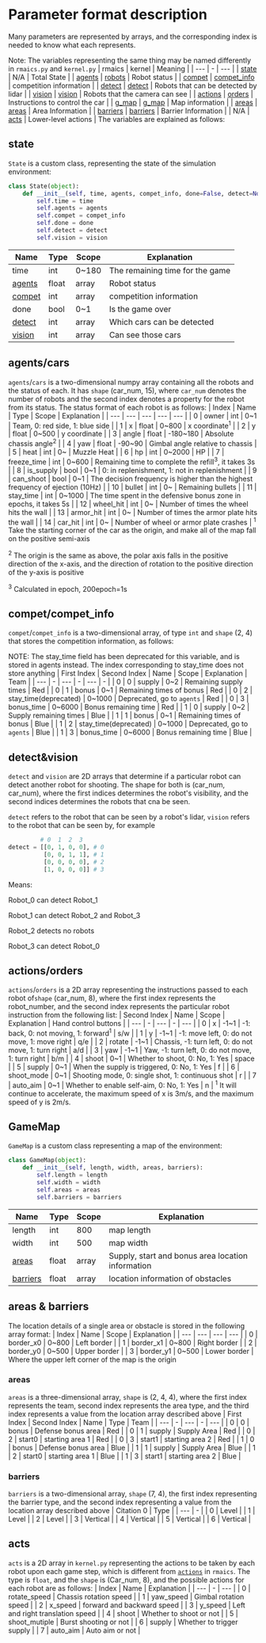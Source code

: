 # Parameter format description

Many parameters are represented by arrays, and the corresponding index is needed to know what each represents. 

Note: The variables representing the same thing may be named differently in `rmaics.py` and `kernel.py`
| rmaics | kernel | Meaning |
| --- | - | --- |
| [state](#state) | N/A | Total State |
| [agents](#agents) | [robots](#agents) | Robot status |
| [compet](#compet) | [compet_info](#compet) | competition information |
| [detect](#detect) | [detect](#detect) | Robots that can be detected by lidar |
| [vision](#vision) | [vision](#vision) | Robots that the camera can see |
| [actions](#actions) | [orders](#actions) | Instructions to control the car |
| [g_map](#g_map) | [g_map](#g_map) | Map information |
| [areas](#areas) | [areas](#areas) | Area Information |
| [barriers](#barriers) | [barriers](#barriers) | Barrier Information |
| N/A | [acts](#acts) | Lower-level actions |
The variables are explained as follows:

## state

`State` is a custom class, representing the state of the simulation environment:

```python
class State(object):
    def __init__(self, time, agents, compet_info, done=False, detect=None, vision=None):
        self.time = time
        self.agents = agents
        self.compet = compet_info
        self.done = done
        self.detect = detect
        self.vision = vision
```
| Name | Type | Scope | Explanation |
| --- | --- | --- | --- |
| time | int | 0~180 | The remaining time for the game |
| [agents](#agents) | float | array | Robot status |
| [compet](#compet) | int | array | competition information |
| done | bool | 0~1 | Is the game over |
| [detect](#detect) | int | array | Which cars can be detected |
| [vision](#vision) | int | array | Can see those cars |
## agents/cars

`agents`/`cars` is a two-dimensional numpy array containing all the robots and the status of each. It 
has `shape` (car_num, 15), where `car_num` denotes the number of robots and the second index denotes a
property for the robot from its status.
The status format of each robot is as follows:
| Index | Name | Type | Scope | Explanation |
| --- | --- | --- | --- | --- |
| 0 | owner | int | 0~1 | Team, 0: red side, 1: blue side |
| 1 | x | float | 0~800 | x coordinate<sup>1</sup> |
| 2 | y | float | 0~500 | y coordinate |
| 3 | angle | float | -180~180 | Absolute chassis angle<sup>2</sup> |
| 4 | yaw | float | -90~90 | Gimbal angle relative to chassis |
| 5 | heat | int | 0~ | Muzzle Heat |
| 6 | hp | int | 0~2000 | HP |
| 7 | freeze_time | int | 0~600 | Remaining time to complete the refill<sup>3</sup>, it takes 3s |
| 8 | is_supply | bool | 0~1 | 0: in replenishment, 1: not in replenishment |
| 9 | can_shoot | bool | 0~1 | The decision frequency is higher than the highest frequency of ejection (10Hz) |
| 10 | bullet | int | 0~ | Remaining bullets |
| 11 | stay_time | int | 0~1000 | The time spent in the defensive bonus zone in epochs, it takes 5s |
| 12 | wheel_hit | int | 0~ | Number of times the wheel hits the wall |
| 13 | armor_hit | int | 0~ | Number of times the armor plate hits the wall |
| 14 | car_hit | int | 0~ | Number of wheel or armor plate crashes |
<sup>1</sup> Take the starting corner of the car as the origin, and make all of the map fall on the positive semi-axis

<sup>2</sup> The origin is the same as above, the polar axis falls in the positive direction of the x-axis, and the 
direction of rotation to the positive direction of the y-axis is positive

<sup>3</sup> Calculated in epoch, 200epoch=1s

## compet/compet_info

`compet`/`compet_info` is a two-dimensional array, of type `int` and `shape` (2, 4) that stores
the competition information, as follows:

NOTE: The stay_time field has been deprecated for this variable, and is stored in agents instead. The index
corresponding to stay_time does not store anything
| First Index | Second Index | Name | Scope | Explanation | Team |
| --- | - | --- | - | --- | - |
| 0 | 0 | supply | 0~2 | Remaining supply times | Red |
| 0 | 1 | bonus | 0~1 | Remaining times of bonus | Red |
| 0 | 2 | stay_time(deprecated) | 0~1000 | Deprecated, go to `agents` | Red |
| 0 | 3 | bonus_time | 0~6000 | Bonus remaining time | Red |
| 1 | 0 | supply | 0~2 | Supply remaining times | Blue |
| 1 | 1 | bonus | 0~1 | Remaining times of bonus | Blue |
| 1 | 2 | stay_time(deprecated) | 0~1000 | Deprecated, go to `agents` | Blue |
| 1 | 3 | bonus_time | 0~6000 | Bonus remaining time | Blue |
## detect&vision


`detect` and `vision` are 2D arrays that determine if a particular robot can detect another robot for shooting.
The shape for both is (car_num, car_num), where the first indices determines the robot's visibility, and the second
indices determines the robots that cna be seen.
 
`detect` refers to the robot that can be seen by a robot's lidar, `vision` refers to the robot that can be seen by,
 for example

```python
         # 0  1  2  3
detect = [[0, 1, 0, 0], # 0
          [0, 0, 1, 1], # 1
          [0, 0, 0, 0], # 2
          [1, 0, 0, 0]] # 3
```

Means:

Robot_0 can detect Robot_1

Robot_1 can detect Robot_2 and Robot_3

Robot_2 detects no robots

Robot_3 can detect Robot_0

## actions/orders

`actions`/`orders` is a 2D array representing the instructions passed to each robot of`shape` (car_num, 8),
where the first index represents the robot_number, and the second index represents the particular robot instruction
from the following list:
| Second Index | Name | Scope | Explanation | Hand control buttons |
| --- | - | --- | - | --- |
| 0 | x | -1~1 | -1: back, 0: not moving, 1: forward<sup>1</sup> | s/w |
| 1 | y | -1~1 | -1: move left, 0: do not move, 1: move right  | q/e |
| 2 | rotate | -1~1 | Chassis, -1: turn left, 0: do not move, 1: turn right | a/d |
| 3 | yaw | -1~1 | Yaw, -1: turn left, 0: do not move, 1: turn right | b/m |
| 4 | shoot | 0~1 | Whether to shoot, 0: No, 1: Yes  | space |
| 5 | supply | 0~1 | When the supply is triggered, 0: No, 1: Yes  | f |
| 6 | shoot_mode | 0~1 | Shooting mode, 0: single shot, 1: continuous shot | r |
| 7 | auto_aim | 0~1 | Whether to enable self-aim, 0: No, 1: Yes | n |
<sup>1</sup> It will continue to accelerate, the maximum speed of x is 3m/s, and the maximum speed of y is 2m/s.

## GameMap

`GameMap` is a custom class representing a map of the environment:

```python
class GameMap(object):
    def __init__(self, length, width, areas, barriers):
        self.length = length
        self.width = width
        self.areas = areas
        self.barriers = barriers
```
| Name | Type | Scope | Explanation |
| --- | --- | --- | --- |
| length | int | 800 | map length |
| width | int | 500 | map width |
| [areas](#areas) | float | array | Supply, start and bonus area location information |
| [barriers](#barriers) | float | array | location information of obstacles |
## areas & barriers

The location details of a single area or obstacle is stored in the following array format:
| Index | Name | Scope | Explanation |
| --- | --- | --- | --- |
| 0 | border_x0 | 0~800 | Left border |
| 1 | border_x1 | 0~800 | Right border |
| 2 | border_y0 | 0~500 | Upper border |
| 3 | border_y1 | 0~500 | Lower border |
Where the upper left corner of the map is the origin

### areas

`areas` is a three-dimensional array, `shape` is (2, 4, 4), where the first index represents the team,
second index represents the area type, and the third index represents a value from the location array described above
| First Index | Second Index | Name | Type | Team |
| --- | - | --- | - | --- |
| 0 | 0 | bonus | Defense bonus area | Red |
| 0 | 1 | supply | Supply Area | Red |
| 0 | 2 | start0 | starting area 1 | Red |
| 0 | 3 | start1 | starting area 2 | Red |
| 1 | 0 | bonus | Defense bonus area | Blue |
| 1 | 1 | supply | Supply Area | Blue |
| 1 | 2 | start0 | starting area 1 | Blue |
| 1 | 3 | start1 | starting area 2 | Blue |
### barriers

`barriers` is a two-dimensional array, `shape` (7, 4), the first index representing the barrier type,
and the second index representing a value from the location array described above
| Citation 0 | Type |
| --- | - |
| 0 | Level |
| 1 | Level |
| 2 | Level |
| 3 | Vertical |
| 4 | Vertical |
| 5 | Vertical |
| 6 | Vertical |
## acts

`acts` is a 2D array in `kernel.py` representing the actions to be taken by each robot upon each game step,
which is different from [`actions`](#actions) in `rmaics`. 
The type is `float`, and the `shape` is (Car_num, 8), and the possible actions for each robot are as follows:
| Index | Name | Explanation |
| --- | - | --- |
| 0 | rotate_speed | Chassis rotation speed |
| 1 | yaw_speed | Gimbal rotation speed |
| 2 | x_speed | forward and backward speed |
| 3 | y_speed | Left and right translation speed |
| 4 | shoot | Whether to shoot or not |
| 5 | shoot_mutiple | Burst shooting or not |
| 6 | supply | Whether to trigger supply |
| 7 | auto_aim | Auto aim or not | 